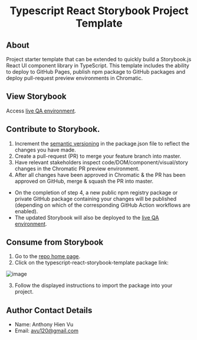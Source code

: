 <h1 align="center">
  Typescript React Storybook Project Template
</h1>

## About

Project starter template that can be extended to quickly build a Storybook.js React UI component library in TypeScript. This template includes the ability to deploy to GitHub Pages, publish npm package to GitHub packages and deploy pull-request preview environments in Chromatic.

## View Storybook

Access [live QA environment](https://avu120.github.io/typescript-react-storybook-template/?path=/story/example-introduction--page).

## Contribute to Storybook.

1. Increment the [semantic versioning](https://semver.org/) in the package.json file to reflect the changes you have made.
2. Create a pull-request (PR) to merge your feature branch into master.
3. Have relevant stakeholders inspect code/DOM/component/visual/story changes in the Chromatic PR preview environment.
4. After all changes have been approved in Chromatic & the PR has been approved on GitHub, merge & squash the PR into master.

- On the completion of step 4, a new public npm registry package or private GitHub package containing your changes will be published (depending on which of the corresponding GitHub Action workflows are enabled).
- The updated Storybook will also be deployed to the [live QA environment](https://avu120.github.io/typescript-react-storybook-template/?path=/story/example-introduction--page).

## Consume from Storybook

1. Go to the [repo home page](https://github.com/AVu120/typescript-react-storybook-template).
2. Click on the typescript-react-storybook-template package link:

![image](https://user-images.githubusercontent.com/38395166/129418210-ad02b739-6570-4351-81f9-223795442bf8.png)

3. Follow the displayed instructions to import the package into your project.

## Author Contact Details

- Name: Anthony Hien Vu
- Email: avu120@gmail.com
